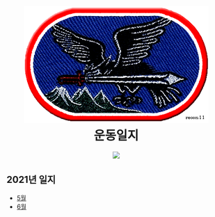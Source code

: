 <h1 align="center">
	<img src="/img/recon.jpg" alt="recon" width="425" />
	<br> 운동일지
</h1>

<p align="center">
	<a href="https://hits.seeyoufarm.com"/>
		<img src="https://hits.seeyoufarm.com/api/count/incr/badge.svg?url=https%3A%2F%2Fgithub.com%2FSonEunHo%2Fworkout_log"/>
	</a>
</p>

## 2021년 일지
- [5월](/log/2021/5)
- [6월](/log/2021/6)